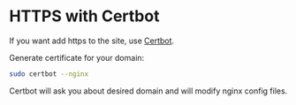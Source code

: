 # HTTPS with Certbot

If you want add https to the site, use [Certbot](https://certbot.eff.org/).

Generate certificate for your domain:

```bash
sudo certbot --nginx
```

Certbot will ask you about desired domain and will modify nginx config files.
